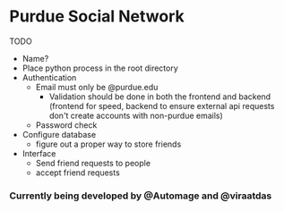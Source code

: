# Purdue Social Network
TODO
* Name?
* Place python process in the root directory
* Authentication
    * Email must only be @purdue.edu
      * Validation should be done in both the frontend and backend (frontend for speed, backend to ensure external api requests don't create accounts with non-purdue emails)
    * Password check
* Configure database
    * figure out a proper way to store friends
* Interface
    * Send friend requests to people
    * accept friend requests

### Currently being developed by @Automage and @viraatdas
